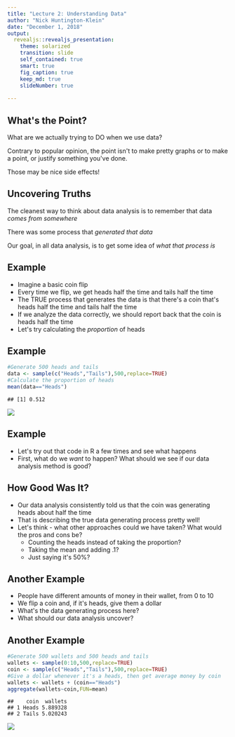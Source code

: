```yaml
---
title: "Lecture 2: Understanding Data"
author: "Nick Huntington-Klein"
date: "December 1, 2018"
output:   
  revealjs::revealjs_presentation:
    theme: solarized
    transition: slide
    self_contained: true
    smart: true
    fig_caption: true
    keep_md: true
    slideNumber: true
    
---
```




## What's the Point?

What are we actually trying to DO when we use data?

Contrary to popular opinion, the point isn't to make pretty graphs or to make a point, or justify something you've done.

Those may be nice side effects!

## Uncovering Truths

The cleanest way to think about data analysis is to remember that data *comes from somewhere*

There was some process that *generated that data*

Our goal, in all data analysis, is to get some idea of *what that process is*

## Example

- Imagine a basic coin flip
- Every time we flip, we get heads half the time and tails half the time
- The TRUE process that generates the data is that there's a coin that's heads half the time and tails half the time
- If we analyze the data correctly, we should report back that the coin is heads half the time
- Let's try calculating the *proportion* of heads

## Example


```r
#Generate 500 heads and tails
data <- sample(c("Heads","Tails"),500,replace=TRUE)
#Calculate the proportion of heads
mean(data=="Heads")
```

```
## [1] 0.512
```
![](Lecture_2_Understanding_Data_files/figure-revealjs/unnamed-chunk-2-1.png)<!-- -->

## Example

- Let's try out that code in R a few times and see what happens
- First, what do we *want* to happen? What should we see if our data analysis method is good?

## How Good Was It?

- Our data analysis consistently told us that the coin was generating heads about half the time
- That is describing the true data generating process pretty well!
- Let's think - what other approaches could we have taken? What would the pros and cons be?
    - Counting the heads instead of taking the proportion?
    - Taking the mean and adding .1?
    - Just saying it's 50%?
    
## Another Example

- People have different amounts of money in their wallet, from 0 to 10
- We flip a coin and, if it's heads, give them a dollar
- What's the data generating process here?
- What should our data analysis uncover?

## Another Example

```r
#Generate 500 wallets and 500 heads and tails
wallets <- sample(0:10,500,replace=TRUE)
coin <- sample(c("Heads","Tails"),500,replace=TRUE)
#Give a dollar whenever it's a heads, then get average money by coin
wallets <- wallets + (coin=="Heads")
aggregate(wallets~coin,FUN=mean)
```

```
##    coin  wallets
## 1 Heads 5.889328
## 2 Tails 5.020243
```
![](Lecture_2_Understanding_Data_files/figure-revealjs/unnamed-chunk-4-1.png)<!-- -->

